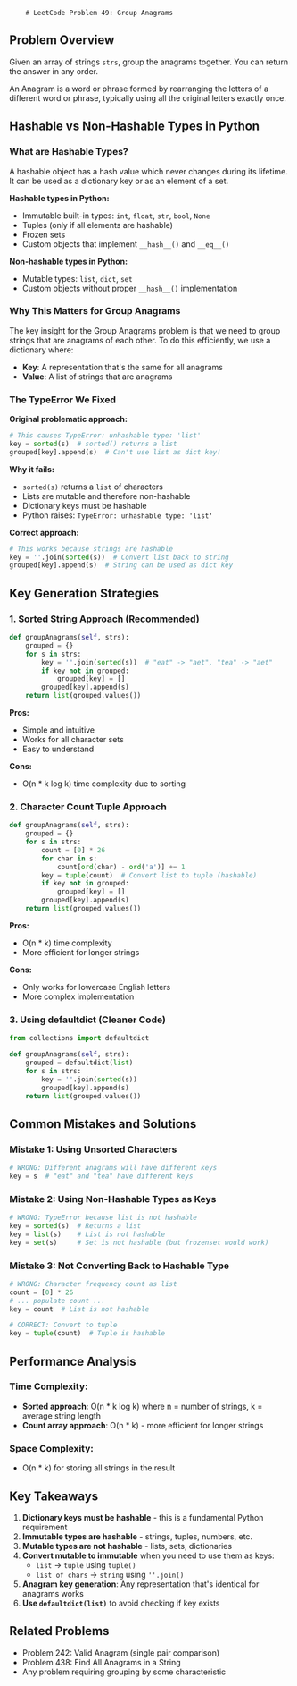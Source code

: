         # LeetCode Problem 49: Group Anagrams

## Problem Overview
Given an array of strings `strs`, group the anagrams together. You can return the answer in any order.

An Anagram is a word or phrase formed by rearranging the letters of a different word or phrase, typically using all the original letters exactly once.

## Hashable vs Non-Hashable Types in Python

### What are Hashable Types?
A hashable object has a hash value which never changes during its lifetime. It can be used as a dictionary key or as an element of a set.

**Hashable types in Python:**
- Immutable built-in types: `int`, `float`, `str`, `bool`, `None`
- Tuples (only if all elements are hashable)
- Frozen sets
- Custom objects that implement `__hash__()` and `__eq__()`

**Non-hashable types in Python:**
- Mutable types: `list`, `dict`, `set`
- Custom objects without proper `__hash__()` implementation

### Why This Matters for Group Anagrams

The key insight for the Group Anagrams problem is that we need to group strings that are anagrams of each other. To do this efficiently, we use a dictionary where:
- **Key**: A representation that's the same for all anagrams
- **Value**: A list of strings that are anagrams

### The TypeError We Fixed

**Original problematic approach:**
```python
# This causes TypeError: unhashable type: 'list'
key = sorted(s)  # sorted() returns a list
grouped[key].append(s)  # Can't use list as dict key!
```

**Why it fails:**
- `sorted(s)` returns a `list` of characters
- Lists are mutable and therefore non-hashable
- Dictionary keys must be hashable
- Python raises: `TypeError: unhashable type: 'list'`

**Correct approach:**
```python
# This works because strings are hashable
key = ''.join(sorted(s))  # Convert list back to string
grouped[key].append(s)  # String can be used as dict key
```

## Key Generation Strategies

### 1. Sorted String Approach (Recommended)
```python
def groupAnagrams(self, strs):
    grouped = {}
    for s in strs:
        key = ''.join(sorted(s))  # "eat" -> "aet", "tea" -> "aet"
        if key not in grouped:
            grouped[key] = []
        grouped[key].append(s)
    return list(grouped.values())
```

**Pros:**
- Simple and intuitive
- Works for all character sets
- Easy to understand

**Cons:**
- O(n * k log k) time complexity due to sorting

### 2. Character Count Tuple Approach
```python
def groupAnagrams(self, strs):
    grouped = {}
    for s in strs:
        count = [0] * 26
        for char in s:
            count[ord(char) - ord('a')] += 1
        key = tuple(count)  # Convert list to tuple (hashable)
        if key not in grouped:
            grouped[key] = []
        grouped[key].append(s)
    return list(grouped.values())
```

**Pros:**
- O(n * k) time complexity
- More efficient for longer strings

**Cons:**
- Only works for lowercase English letters
- More complex implementation

### 3. Using defaultdict (Cleaner Code)
```python
from collections import defaultdict

def groupAnagrams(self, strs):
    grouped = defaultdict(list)
    for s in strs:
        key = ''.join(sorted(s))
        grouped[key].append(s)
    return list(grouped.values())
```

## Common Mistakes and Solutions

### Mistake 1: Using Unsorted Characters
```python
# WRONG: Different anagrams will have different keys
key = s  # "eat" and "tea" have different keys
```

### Mistake 2: Using Non-Hashable Types as Keys
```python
# WRONG: TypeError because list is not hashable
key = sorted(s)  # Returns a list
key = list(s)    # List is not hashable
key = set(s)     # Set is not hashable (but frozenset would work)
```

### Mistake 3: Not Converting Back to Hashable Type
```python
# WRONG: Character frequency count as list
count = [0] * 26
# ... populate count ...
key = count  # List is not hashable

# CORRECT: Convert to tuple
key = tuple(count)  # Tuple is hashable
```

## Performance Analysis

### Time Complexity:
- **Sorted approach**: O(n * k log k) where n = number of strings, k = average string length
- **Count array approach**: O(n * k) - more efficient for longer strings

### Space Complexity:
- O(n * k) for storing all strings in the result

## Key Takeaways

1. **Dictionary keys must be hashable** - this is a fundamental Python requirement
2. **Immutable types are hashable** - strings, tuples, numbers, etc.
3. **Mutable types are not hashable** - lists, sets, dictionaries
4. **Convert mutable to immutable** when you need to use them as keys:
   - `list` → `tuple` using `tuple()`
   - `list of chars` → `string` using `''.join()`
5. **Anagram key generation**: Any representation that's identical for anagrams works
6. **Use `defaultdict(list)`** to avoid checking if key exists

## Related Problems
- Problem 242: Valid Anagram (single pair comparison)
- Problem 438: Find All Anagrams in a String
- Any problem requiring grouping by some characteristic 

